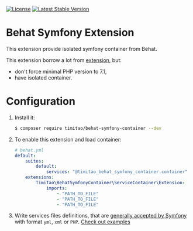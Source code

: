 [![License](https://poser.pugx.org/timitao/behat-symfony-container/license.svg)](https://packagist.org/packages/timitao/behat-symfony-container)
[![Latest Stable Version](https://poser.pugx.org/timitao/behat-symfony-container/v/stable.svg)](https://packagist.org/packages/timitao/behat-symfony-container)

# Behat Symfony Extension

This extension provide isolated symfony container from Behat.

This extension borrow a lot from [extension](https://github.com/FriendsOfBehat/ServiceContainerExtension), but:
- don't force minimal PHP version to 7.1,
- have isolated container. 

# Configuration 

1. Install it:
    
    ```bash
    $ composer require timitao/behat-symfony-container --dev
    ```

2. To enable this extension and load container:
    
    ```yaml
    # behat.yml
    default:
        suites:
            default:
                services: "@timitao_behat_symfony_container.container"
        extensions:
            TimiTao\BehatSymfonyContainer\ServiceContainer\Extension:
                imports:
                    - "PATH_TO_FILE"
                    - "PATH_TO_FILE"
                    - "PATH_TO_FILE"
    ```

3. Write services files definitions, that are [generally accepted by Symfony](https://symfony.com/doc/current/components/dependency_injection.html) with format `yml`, `xml` or `PHP`.
[Check out examples](https://github.com/timiTao/behat-symfony-container/blob/master/features/import.feature)